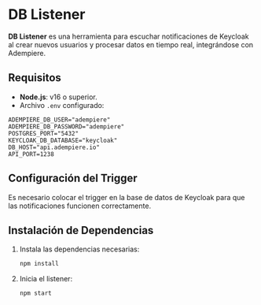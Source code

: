 # DB Listener

**DB Listener** es una herramienta para escuchar notificaciones de Keycloak al crear nuevos usuarios y procesar datos en tiempo real, integrándose con Adempiere.

## Requisitos

- **Node.js**: v16 o superior.
- Archivo `.env` configurado:

```ADEMPIERE_DB_NAME="adempiere"
ADEMPIERE_DB_USER="adempiere"
ADEMPIERE_DB_PASSWORD="adempiere"
POSTGRES_PORT="5432"
KEYCLOAK_DB_DATABASE="keycloak"
DB_HOST="api.adempiere.io"
API_PORT=1238
```

## Configuración del Trigger

Es necesario colocar el trigger en la base de datos de Keycloak para que las notificaciones funcionen correctamente.

## Instalación de Dependencias

1. Instala las dependencias necesarias:
   ```bash
   npm install
   ```

2. Inicia el listener:
   ```bash
   npm start
